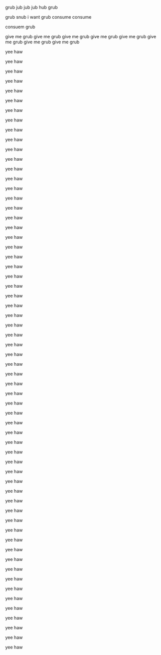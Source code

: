 grub jub
jub jub hub grub


grub snub
i want grub
consume
consume

consuem grub

give me grub give me grub give me grub give me grub give me grub give me grub give me grub give me grub 


yee haw 

yee haw 

yee haw 

yee haw 

yee haw 

yee haw 

yee haw 

yee haw 

yee haw 

yee haw 

yee haw 

yee haw 

yee haw 

yee haw 

yee haw 

yee haw 

yee haw 

yee haw 

yee haw 

yee haw 

yee haw 

yee haw 

yee haw 

yee haw 

yee haw 

yee haw 

yee haw 

yee haw 

yee haw 

yee haw 

yee haw 

yee haw 

yee haw 

yee haw 

yee haw 

yee haw 

yee haw 

yee haw 

yee haw 

yee haw 

yee haw 

yee haw 

yee haw 

yee haw 

yee haw 

yee haw 

yee haw 

yee haw 

yee haw 

yee haw 

yee haw 

yee haw 

yee haw 

yee haw 

yee haw 

yee haw 

yee haw 

yee haw 

yee haw 

yee haw 

yee haw 

yee haw 
